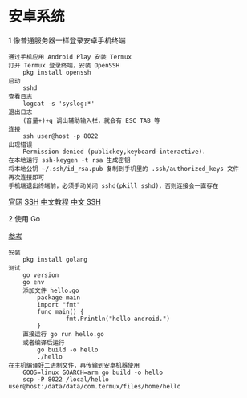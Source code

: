 # 安卓系统

1 像普通服务器一样登录安卓手机终端

    通过手机应用 Android Play 安装 Termux
    打开 Termux 登录终端，安装 OpenSSH
        pkg install openssh
    启动
        sshd
    查看日志
        logcat -s 'syslog:*'
    退出日志
        (音量+)+q 调出辅助输入栏，就会有 ESC TAB 等
    连接
        ssh user@host -p 8022
    出现错误
        Permission denied (publickey,keyboard-interactive).
    在本地运行 ssh-keygen -t rsa 生成密钥
    将本地公钥 ~/.ssh/id_rsa.pub 复制到手机里的 .ssh/authorized_keys 文件
    再次连接即可
    手机端退出终端前，必须手动关闭 sshd(pkill sshd)，否则连接会一直存在

[官网](https://termux.com/)
[SSH](https://wiki.termux.com/wiki/SSH)
[中文教程](http://blackwolfsec.cc/2016/12/10/termux/)
[中文 SSH](https://www.findhao.net/easycoding/1652)

2 使用 Go

[参考](http://rafalgolarz.com/blog/2017/01/15/running_golang_on_android/)

    安装
        pkg install golang
    测试
        go version
        go env
        添加文件 hello.go
            package main
            import "fmt"
            func main() {
                    fmt.Println("hello android.")
            }
        直接运行 go run hello.go
        或者编译后运行
            go build -o hello
            ./hello
    在主机编译好二进制文件，再传输到安卓机器使用
        GOOS=linux GOARCH=arm go build -o hello
        scp -P 8022 /local/hello user@host:/data/data/com.termux/files/home/hello
